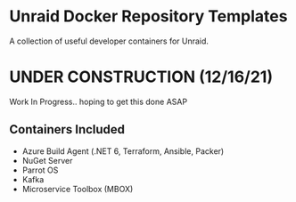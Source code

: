 # Unraid Docker Repository Templates
A collection of useful developer containers for Unraid.   

# UNDER CONSTRUCTION (12/16/21)
Work In Progress.. hoping to get this done ASAP

## Containers Included
* Azure Build Agent (.NET 6, Terraform, Ansible, Packer)  
* NuGet Server
* Parrot OS
* Kafka
* Microservice Toolbox (MBOX)